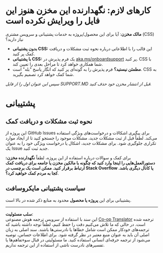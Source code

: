 <!--
CO_OP_TRANSLATOR_METADATA:
{
  "original_hash": "b7244261ee19497082edf33bcce64717",
  "translation_date": "2025-09-03T18:12:07+00:00",
  "source_file": "SUPPORT.md",
  "language_code": "fa"
}
-->
# کارهای لازم: نگهدارنده این مخزن هنوز این فایل را ویرایش نکرده است

**مالک مخزن**: آیا برای این محصول/پروژه به خدمات پشتیبانی و سرویس مشتری (CSS) نیاز دارید؟

- **بدون پشتیبانی CSS:** این قالب را با اطلاعاتی درباره نحوه ثبت مشکلات و دریافت کمک پر کنید.
- **با پشتیبانی CSS:** یک فرم پذیرش در [aka.ms/onboardsupport](https://aka.ms/onboardsupport) پر کنید. CSS با شما همکاری خواهد کرد تا مراحل بعدی را تعیین کند.
- **مطمئن نیستید؟** فرم پذیرش را به گونه‌ای پر کنید که انگار پاسخ "بله" است. CSS به شما کمک خواهد کرد تصمیم بگیرید.

*سپس این عنوان اول را از فایل SUPPORT.MD قبل از انتشار مخزن خود حذف کنید.*

# پشتیبانی

## نحوه ثبت مشکلات و دریافت کمک  

این پروژه از GitHub Issues برای پیگیری اشکالات و درخواست‌های ویژگی استفاده می‌کند. لطفاً قبل از ثبت مشکلات جدید، مشکلات موجود را جستجو کنید تا از ایجاد موارد تکراری جلوگیری شود. برای مشکلات جدید، اشکال یا درخواست ویژگی خود را به عنوان یک Issue جدید ثبت کنید.

برای کمک و سوالات درباره استفاده از این پروژه، لطفاً **نگهدارنده مخزن: دستورالعمل‌هایی را اینجا وارد کنید که چگونه با مالکین مخزن یا جامعه برای دریافت کمک ارتباط برقرار کنید. ممکن است یک برچسب در Stack Overflow یا کانال دیگری باشد. کجا به مردم کمک خواهید کرد؟**.

## سیاست پشتیبانی مایکروسافت  

پشتیبانی برای این **پروژه یا محصول** محدود به منابع ذکر شده در بالا است.

---

**سلب مسئولیت**:  
این سند با استفاده از سرویس ترجمه هوش مصنوعی [Co-op Translator](https://github.com/Azure/co-op-translator) ترجمه شده است. در حالی که ما تلاش می‌کنیم دقت را حفظ کنیم، لطفاً توجه داشته باشید که ترجمه‌های خودکار ممکن است شامل خطاها یا نادرستی‌ها باشند. سند اصلی به زبان اصلی آن باید به عنوان منبع معتبر در نظر گرفته شود. برای اطلاعات حساس، توصیه می‌شود از ترجمه حرفه‌ای انسانی استفاده کنید. ما مسئولیتی در قبال سوءتفاهم‌ها یا تفسیرهای نادرست ناشی از استفاده از این ترجمه نداریم.